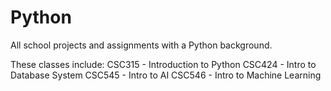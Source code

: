 # Python
All school projects and assignments with a Python background.

These classes include:
  CSC315 - Introduction to Python
  CSC424 - Intro to Database System
  CSC545 - Intro to AI
  CSC546 - Intro to Machine Learning
